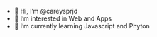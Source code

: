 - 👋 Hi, I’m @careysprjd
- 👀 I’m interested in Web and Apps
- 🌱 I’m currently learning Javascript and Phyton
<!-- - 💞️ I’m looking to collaborate on ...
- 📫 How to reach me ... -->

<!---
careysprjd/careysprjd is a ✨ special ✨ repository because its `README.md` (this file) appears on your GitHub profile.
You can click the Preview link to take a look at your changes.
--->
